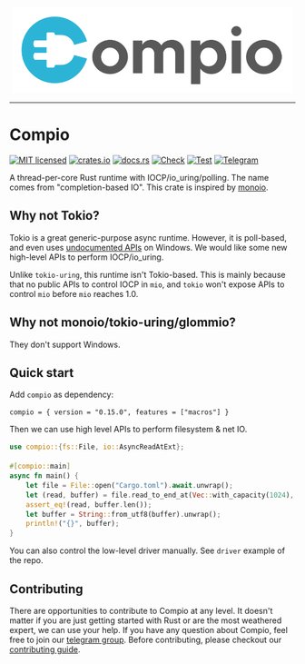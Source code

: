<div  align="center">
    <a href='https://compio.rs'>
        <img height="150" src="https://github.com/compio-rs/compio-logo/raw/refs/heads/master/generated/colored-with-text.svg">
    </a>
</div>

---

# Compio

[![MIT licensed](https://img.shields.io/badge/license-MIT-blue.svg)](https://github.com/compio-rs/compio/blob/master/LICENSE)
[![crates.io](https://img.shields.io/crates/v/compio)](https://crates.io/crates/compio)
[![docs.rs](https://img.shields.io/badge/docs.rs-compio-latest)](https://docs.rs/compio)
[![Check](https://github.com/compio-rs/compio/actions/workflows/ci_check.yml/badge.svg)](https://github.com/compio-rs/compio/actions/workflows/ci_check.yml)
[![Test](https://github.com/compio-rs/compio/actions/workflows/ci_test.yml/badge.svg)](https://github.com/compio-rs/compio/actions/workflows/ci_test.yml)
[![Telegram](https://img.shields.io/badge/Telegram-compio--rs-blue?logo=telegram)](https://t.me/compio_rs)

A thread-per-core Rust runtime with IOCP/io_uring/polling.
The name comes from "completion-based IO".
This crate is inspired by [monoio](https://github.com/bytedance/monoio/).

## Why not Tokio?

Tokio is a great generic-purpose async runtime.
However, it is poll-based, and even uses [undocumented APIs](https://notgull.net/device-afd/) on Windows.
We would like some new high-level APIs to perform IOCP/io_uring.

Unlike `tokio-uring`, this runtime isn't Tokio-based.
This is mainly because that no public APIs to control IOCP in `mio`,
and `tokio` won't expose APIs to control `mio` before `mio` reaches 1.0.

## Why not monoio/tokio-uring/glommio?

They don't support Windows.

## Quick start

Add `compio` as dependency:

```
compio = { version = "0.15.0", features = ["macros"] }
```

Then we can use high level APIs to perform filesystem & net IO.

```rust
use compio::{fs::File, io::AsyncReadAtExt};

#[compio::main]
async fn main() {
    let file = File::open("Cargo.toml").await.unwrap();
    let (read, buffer) = file.read_to_end_at(Vec::with_capacity(1024), 0).await.unwrap();
    assert_eq!(read, buffer.len());
    let buffer = String::from_utf8(buffer).unwrap();
    println!("{}", buffer);
}
```

You can also control the low-level driver manually. See `driver` example of the repo.

## Contributing

There are opportunities to contribute to Compio at any level. It doesn't matter if
you are just getting started with Rust or are the most weathered expert, we can
use your help. If you have any question about Compio, feel free to join our [telegram group](https://t.me/compio_rs). Before contributing, please checkout our [contributing guide](https://github.com/compio-rs/compio/blob/master/CONTRIBUTING.md).
